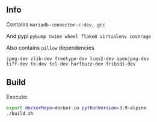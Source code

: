 
Info
----
Contains `mariadb-connector-c-dev, gcc`

And pypi `pybump twine wheel flake8 virtualenv coverage`

Also contains `pillow` dependencies 
```
jpeg-dev zlib-dev freetype-dev lcms2-dev openjpeg-dev
tiff-dev tk-dev tcl-dev harfbuzz-dev fribidi-dev
```
Build
-----
Execute:  
```bash
export dockerRepo=docker.io pythonVersion=3.9-alpine
./build.sh
```
